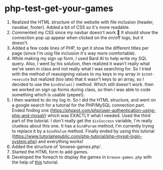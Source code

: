 # php-test-get-your-games
1. Realized the HTML structure of the website with file inclusion (header, navabar, footer). Added a bit of CSS so it's more readable. 
2. Commented my CSS since my navbar doesn't work 🤡 It should show the connection pop up appear when clicked on the on/off logo, but it doesn't. 
3. Added a few code lines of PHP, to get it show the different titles per page (since I'm usig file inclusion it's way more comfortable). 
4. While making my sign up form, I used Bard AI to help write my SQL query. Also, I went by his solution, then realized it wasn't really what we've seen in class and not really what I was searching for. So I tried with the method of reassigning values to my keys in my array in `$stmt->execute` but realized (too late) that it wasn't keys to an array, so I decided to use the `bindValue()` method. Which still doesn't work. then we worked on sign up forms during class, so then I was able to code something which is usable (yepee!).
5. I then wanted to do my log in. So I did the HTML structure, and went on a google search for a tutorial for the PHP/MySQL connection part. Ended finding one (https://phppot.com/php/user-authentication-using-php-and-mysql/) which was EXACTLY what I needed. Used the third part of the tutorial. I don't really get the `$isSuccess` variable, I'm really clueless about this one. It has a `bindParam` method, I'm currently trying to replace it by a `bindValue` method. Finally ended by using this tutorial (https://www.tutorialrepublic.com/php-tutorial/php-mysql-login-system.php) and everything works! 
6. Added the structure of 'browse-games.php'.
7. Started the HTML form to add games.
8. Developed the foreach to display the games in `browse-games.php` with the help of <a href="https://www.wdb24.com/php-shopping-cart-display-products-from-database/">this</a> tutorial.